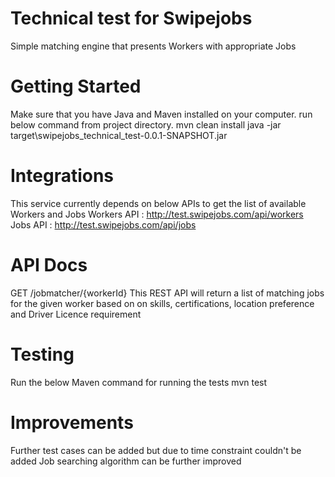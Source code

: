 # Technical test for Swipejobs
Simple matching engine that presents Workers with appropriate Jobs

# Getting Started
Make sure that you have Java and Maven installed on your computer.
run below command from project directory. 
mvn clean install
java -jar target\swipejobs_technical_test-0.0.1-SNAPSHOT.jar

# Integrations
This service currently depends on below APIs to get the list of available Workers and Jobs
Workers API : http://test.swipejobs.com/api/workers
Jobs API    : http://test.swipejobs.com/api/jobs

# API Docs
GET /jobmatcher/{workerId}
This REST API will return a list of matching jobs for the given worker based on on skills, certifications, location preference and Driver Licence requirement

# Testing
Run the below Maven command for running the tests
mvn test

# Improvements
Further test cases can be added but due to time constraint couldn't be added
Job searching algorithm can be further improved